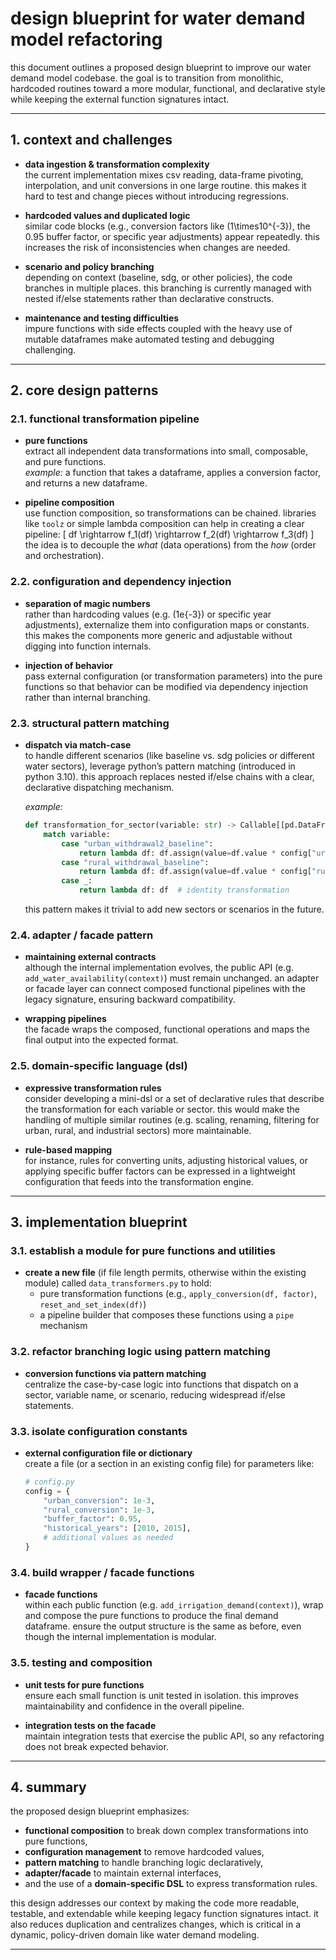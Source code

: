 # design blueprint for water demand model refactoring

this document outlines a proposed design blueprint to improve our water demand model codebase. the goal is to transition from monolithic, hardcoded routines toward a more modular, functional, and declarative style while keeping the external function signatures intact.

---

## 1. context and challenges

- **data ingestion & transformation complexity**  
  the current implementation mixes csv reading, data-frame pivoting, interpolation, and unit conversions in one large routine. this makes it hard to test and change pieces without introducing regressions.

- **hardcoded values and duplicated logic**  
  similar code blocks (e.g., conversion factors like \(1\times10^{-3}\), the 0.95 buffer factor, or specific year adjustments) appear repeatedly. this increases the risk of inconsistencies when changes are needed.

- **scenario and policy branching**  
  depending on context (baseline, sdg, or other policies), the code branches in multiple places. this branching is currently managed with nested if/else statements rather than declarative constructs.

- **maintenance and testing difficulties**  
  impure functions with side effects coupled with the heavy use of mutable dataframes make automated testing and debugging challenging.

---

## 2. core design patterns

### 2.1. functional transformation pipeline

- **pure functions**  
  extract all independent data transformations into small, composable, and pure functions.  
  *example:* a function that takes a dataframe, applies a conversion factor, and returns a new dataframe.

- **pipeline composition**  
  use function composition, so transformations can be chained. libraries like `toolz` or simple lambda composition can help in creating a clear pipeline:
  \[
  df \rightarrow f_1(df) \rightarrow f_2(df) \rightarrow f_3(df)
  \]
  the idea is to decouple the *what* (data operations) from the *how* (order and orchestration).

### 2.2. configuration and dependency injection

- **separation of magic numbers**  
  rather than hardcoding values (e.g. \(1e{-3}\) or specific year adjustments), externalize them into configuration maps or constants. this makes the components more generic and adjustable without digging into function internals.

- **injection of behavior**  
  pass external configuration (or transformation parameters) into the pure functions so that behavior can be modified via dependency injection rather than internal branching.

### 2.3. structural pattern matching

- **dispatch via match-case**  
  to handle different scenarios (like baseline vs. sdg policies or different water sectors), leverage python’s pattern matching (introduced in python 3.10). this approach replaces nested if/else chains with a clear, declarative dispatching mechanism.

  *example:*
  ```python
  def transformation_for_sector(variable: str) -> Callable[[pd.DataFrame], pd.DataFrame]:
      match variable:
          case "urban_withdrawal2_baseline":
              return lambda df: df.assign(value=df.value * config["urban_conversion"])
          case "rural_withdrawal_baseline":
              return lambda df: df.assign(value=df.value * config["rural_conversion"])
          case _:
              return lambda df: df  # identity transformation
  ```
  this pattern makes it trivial to add new sectors or scenarios in the future.

### 2.4. adapter / facade pattern

- **maintaining external contracts**  
  although the internal implementation evolves, the public API (e.g. `add_water_availability(context)`) must remain unchanged. an adapter or facade layer can connect composed functional pipelines with the legacy signature, ensuring backward compatibility.

- **wrapping pipelines**  
  the facade wraps the composed, functional operations and maps the final output into the expected format.

### 2.5. domain-specific language (dsl)

- **expressive transformation rules**  
  consider developing a mini-dsl or a set of declarative rules that describe the transformation for each variable or sector. this would make the handling of multiple similar routines (e.g. scaling, renaming, filtering for urban, rural, and industrial sectors) more maintainable.
  
- **rule-based mapping**  
  for instance, rules for converting units, adjusting historical values, or applying specific buffer factors can be expressed in a lightweight configuration that feeds into the transformation engine.

---

## 3. implementation blueprint

### 3.1. establish a module for pure functions and utilities

- **create a new file** (if file length permits, otherwise within the existing module) called `data_transformers.py` to hold:
  - pure transformation functions (e.g., `apply_conversion(df, factor)`, `reset_and_set_index(df)`)
  - a pipeline builder that composes these functions using a `pipe` mechanism

### 3.2. refactor branching logic using pattern matching

- **conversion functions via pattern matching**  
  centralize the case-by-case logic into functions that dispatch on a sector, variable name, or scenario, reducing widespread if/else statements.

### 3.3. isolate configuration constants

- **external configuration file or dictionary**  
  create a file (or a section in an existing config file) for parameters like:
  ```python
  # config.py
  config = {
      "urban_conversion": 1e-3,
      "rural_conversion": 1e-3,
      "buffer_factor": 0.95,
      "historical_years": [2010, 2015],
      # additional values as needed
  }
  ```

### 3.4. build wrapper / facade functions

- **facade functions**  
  within each public function (e.g. `add_irrigation_demand(context)`), wrap and compose the pure functions to produce the final demand dataframe. ensure the output structure is the same as before, even though the internal implementation is modular.

### 3.5. testing and composition

- **unit tests for pure functions**  
  ensure each small function is unit tested in isolation. this improves maintainability and confidence in the overall pipeline.
  
- **integration tests on the facade**  
  maintain integration tests that exercise the public API, so any refactoring does not break expected behavior.

---

## 4. summary

the proposed design blueprint emphasizes:
- **functional composition** to break down complex transformations into pure functions,
- **configuration management** to remove hardcoded values,
- **pattern matching** to handle branching logic declaratively,
- **adapter/facade** to maintain external interfaces,
- and the use of a **domain-specific DSL** to express transformation rules.

this design addresses our context by making the code more readable, testable, and extendable while keeping legacy function signatures intact. it also reduces duplication and centralizes changes, which is critical in a dynamic, policy-driven domain like water demand modeling.

---